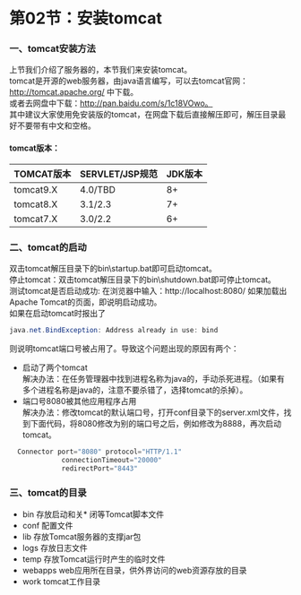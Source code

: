 # 第02节：安装tomcat


### 一、tomcat安装方法
上节我们介绍了服务器的，本节我们来安装tomcat。  
tomcat是开源的web服务器，由java语言编写，可以去tomcat官网：http://tomcat.apache.org/ 中下载。  
或者去网盘中下载：http://pan.baidu.com/s/1c18VOwo。  
其中建议大家使用免安装版的tomcat，在网盘下载后直接解压即可，解压目录最好不要带有中文和空格。

#### tomcat版本：

TOMCAT版本|SERVLET/JSP规范|JDK版本
|----|----|----|
tomcat9.X|4.0/TBD|8+
tomcat8.X|3.1/2.3|7+
tomcat7.X|3.0/2.2|6+

### 二、tomcat的启动

双击tomcat解压目录下的bin\startup.bat即可启动tomcat。  
停止tomcat：双击tomcat解压目录下的bin\shutdown.bat即可停止tomcat。  
测试tomcat是否启动成功: 在浏览器中输入：http://localhost:8080/ 如果加载出Apache Tomcat的页面，即说明启动成功。  
如果在启动tomcat时报出了
``` java
java.net.BindException: Address already in use: bind
```
则说明tomcat端口号被占用了。导致这个问题出现的原因有两个：  
* 启动了两个tomcat  
解决办法：在任务管理器中找到进程名称为java的，手动杀死进程。（如果有多个进程名称是java的，注意不要杀错了，选择tomcat的杀掉）。  
* 端口号8080被其他应用程序占用  
解决办法：修改tomcat的默认端口号，打开conf目录下的server.xml文件，找到下面代码，将8080修改为别的端口号之后，例如修改为8888，再次启动tomcat。

``` java
  Connector port="8080" protocol="HTTP/1.1"
             connectionTimeout="20000"
             redirectPort="8443" 
```



### 三、tomcat的目录

* bin
存放启动和关* 闭等Tomcat脚本文件
* conf
配置文件
* lib
存放Tomcat服务器的支撑jar包
* logs
存放日志文件
* temp
存放Tomcat运行时产生的临时文件
* webapps
web应用所在目录，供外界访问的web资源存放的目录
* work
tomcat工作目录
